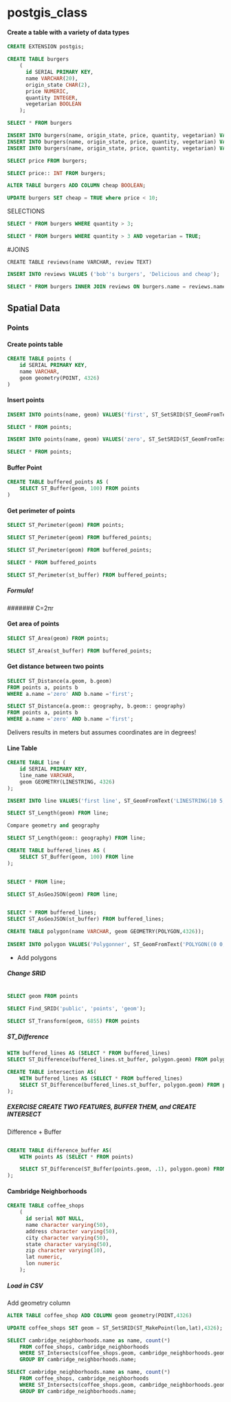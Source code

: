 # postgis_class


#### Create a table with a variety of data types

```SQL
CREATE EXTENSION postgis;
```


```SQL
CREATE TABLE burgers
	(
	  id SERIAL PRIMARY KEY,
	  name VARCHAR(20),
	  origin_state CHAR(2),
	  price NUMERIC,
	  quantity INTEGER,
	  vegetarian BOOLEAN
	);

```

```SQL
SELECT * FROM burgers
```

```SQL
INSERT INTO burgers(name, origin_state, price, quantity, vegetarian) VALUES('bob''s burgers', 'NJ', 5.95, 2, FALSE);
INSERT INTO burgers(name, origin_state, price, quantity, vegetarian) VALUES('veggie town', 'CA', 5.95, 5, TRUE);
INSERT INTO burgers(name, origin_state, price, quantity, vegetarian) VALUES('the slab', 'TX', 25.95, 10, FALSE);
```

```SQL
SELECT price FROM burgers;
```

```SQL
SELECT price:: INT FROM burgers;
```

```SQL
ALTER TABLE burgers ADD COLUMN cheap BOOLEAN;
```

```SQL
UPDATE burgers SET cheap = TRUE where price < 10;
```

SELECTIONS

```SQL
SELECT * FROM burgers WHERE quantity > 3;
```

```SQL
SELECT * FROM burgers WHERE quantity > 3 AND vegetarian = TRUE;
```



#JOINS

```
CREATE TABLE reviews(name VARCHAR, review TEXT)
```

```SQL
INSERT INTO reviews VALUES ('bob''s burgers', 'Delicious and cheap');
```


```SQL
SELECT * FROM burgers INNER JOIN reviews ON burgers.name = reviews.name WHERE burgers.name = 'bob''s burgers';
```


## Spatial Data 


### Points 

#### Create points table
```SQL
CREATE TABLE points (
	id SERIAL PRIMARY KEY,
	name VARCHAR,
	geom geometry(POINT, 4326)
)
```

#### Insert points

```SQL
INSERT INTO points(name, geom) VALUES('first', ST_SetSRID(ST_GeomFromText('POINT(0 0)'), 4326))
```

```SQL
SELECT * FROM points;

INSERT INTO points(name, geom) VALUES('zero', ST_SetSRID(ST_GeomFromText('POINT(3 3)'), 4326))

SELECT * FROM points;
```


#### Buffer Point

```SQL
CREATE TABLE buffered_points AS (
	SELECT ST_Buffer(geom, 100) FROM points
)
```

#### Get perimeter of points 

```SQL
SELECT ST_Perimeter(geom) FROM points;
```

```SQL
SELECT ST_Perimeter(geom) FROM buffered_points;
```

```SQL
SELECT ST_Perimeter(geom) FROM buffered_points;
```

```SQL
SELECT * FROM buffered_points
```

```SQL
SELECT ST_Perimeter(st_buffer) FROM buffered_points;
```


##### Formula!

####### C=2πr


#### Get area of points 

```SQL
SELECT ST_Area(geom) FROM points;

```

```SQL
SELECT ST_Area(st_buffer) FROM buffered_points;
```

#### Get distance between two points

```SQL
SELECT ST_Distance(a.geom, b.geom)
FROM points a, points b
WHERE a.name ='zero' AND b.name ='first';
```

```SQL
SELECT ST_Distance(a.geom:: geography, b.geom:: geography)
FROM points a, points b
WHERE a.name ='zero' AND b.name ='first';
```

Delivers results in meters but assumes coordinates are in degrees!


#### Line Table 

```SQL
CREATE TABLE line (
	id SERIAL PRIMARY KEY,
	line_name VARCHAR,
	geom GEOMETRY(LINESTRING, 4326)
);

INSERT INTO line VALUES('first line', ST_GeomFromText('LINESTRING(10 5, 10 6, 10 9, 11 9)', 4326));

SELECT ST_Length(geom) FROM line;

Compare geometry and geography

SELECT ST_Length(geom:: geography) FROM line;
```


```SQL
CREATE TABLE buffered_lines AS (
	SELECT ST_Buffer(geom, 100) FROM line
);
```

```SQL

SELECT * FROM line;

SELECT ST_AsGeoJSON(geom) FROM line;


SELECT * FROM buffered_lines;
SELECT ST_AsGeoJSON(st_buffer) FROM buffered_lines;
```




```SQL
CREATE TABLE polygon(name VARCHAR, geom GEOMETRY(POLYGON,4326));
 
INSERT INTO polygon VALUES('Polygonner', ST_GeomFromText('POLYGON((0 0, 0 10, 10 10, 10 0, 0 0))', 4326));
```

* Add polygons

##### Change SRID

```SQL

SELECT geom FROM points

SELECT Find_SRID('public', 'points', 'geom');

SELECT ST_Transform(geom, 6855) FROM points
```


##### ST_Difference 
```SQL
WITH buffered_lines AS (SELECT * FROM buffered_lines)	
SELECT ST_Difference(buffered_lines.st_buffer, polygon.geom) FROM polygon, buffered_lines
```


```SQL
CREATE TABLE intersection AS(
	WITH buffered_lines AS (SELECT * FROM buffered_lines)	
	SELECT ST_Difference(buffered_lines.st_buffer, polygon.geom) FROM polygon, buffered_lines
);
```


##### EXERCISE CREATE TWO FEATURES, BUFFER THEM, and CREATE INTERSECT



Difference + Buffer

```SQL

CREATE TABLE difference_buffer AS(
	WITH points AS (SELECT * FROM points)

	SELECT ST_Difference(ST_Buffer(points.geom, .1), polygon.geom) FROM points, polygon
);
```

#### Cambridge Neighborhoods


```SQL
CREATE TABLE coffee_shops
	(
	  id serial NOT NULL,
	  name character varying(50),
	  address character varying(50),
	  city character varying(50),
	  state character varying(50),
	  zip character varying(10),
	  lat numeric,
	  lon numeric
	);

```

##### Load in CSV

Add geometry column

```SQL
ALTER TABLE coffee_shop	ADD COLUMN geom geometry(POINT,4326)
```

```SQL
UPDATE coffee_shops SET geom = ST_SetSRID(ST_MakePoint(lon,lat),4326);
```

```SQL
SELECT cambridge_neighborhoods.name as name, count(*)
	FROM coffee_shops, cambridge_neighborhoods
	WHERE ST_Intersects(coffee_shops.geom, cambridge_neighborhoods.geom)
	GROUP BY cambridge_neighborhoods.name;
```

```SQL
SELECT cambridge_neighborhoods.name as name, count(*)
	FROM coffee_shops, cambridge_neighborhoods
	WHERE ST_Intersects(coffee_shops.geom, cambridge_neighborhoods.geom)
	GROUP BY cambridge_neighborhoods.name;
```








